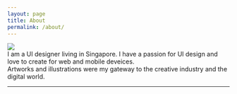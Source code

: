 ```yaml
---
layout: page
title: About
permalink: /about/
---
```


<img class="col one right" src="/img/prof_pic.jpg">

<br/>
I am a UI designer living in Singapore. I have a passion for UI design and love to create for web and mobile deveices.

<br/>
Artworks and illustrations were my gateway to the creative industry and the digital world. 

<!-- Write your biography here. Tell the world about yourself. Link to your favorite <a href="http://reddit.com" target="blank">subreddit</a>. You can put a picture in, too. The code is already in, just name your picture "prof_pic.jpg" and put it in the img folder. 

Link to your social media connections, too. This theme is set up to use <a href="http://fortawesome.github.io/Font-Awesome/" target="blank">Font Awesome icons</a>, like the ones below. Add your facebook, twitter, linkedin, or just disable all of them.  -->


<br/>
<hr/>
<br/>
<span class="contacticon center">
	<a href="mailto:zoe.94heather@gmail.com"><i class="fa fa-envelope-square"></i></a>
	<a href="https://github.com/{{ site.github_username }}" target="_blank"><i class="fa fa-github-square"></i></a>
	<a href="https://sg.linkedin.com/in/hu-dongmei-5387621b" target="_blank"><i class="fa fa-linkedin-square"></i></a>
	<a href="http://tumblr.com" target="_blank"><i class="fa fa-tumblr-square"></i></a>
	<a href="https://twitter.com/{{ site.twitter_username }}" target="_blank"><i class="fa fa-twitter-square"></i></a>
</span>

<!-- <div class="col three caption">
	You can even add a little note about which of these is the best way to reach you.
</div> -->

